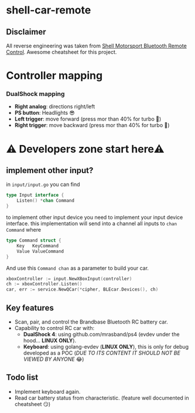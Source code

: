 # shell-car-remote
## Disclaimer
All reverse engineering was taken from [Shell Motorsport Bluetooth Remote Control](https://gist.github.com/scrool/e79d6a4cb50c26499746f4fe473b3768). Awesome cheatsheet for this project.

# Controller mapping
### DualShock mapping
+ **Right analog**: directions right/left
+ **PS button**: Headlights 😎
+ **Left trigger**: move forward (press mor than 40% for turbo 🚀)
+ **Right trigger**: move backward (press mor than 40% for turbo 🚀)

# ⚠️ Developers zone start here⚠️
## implement other input?
in `input/input.go` you can find
```go 
type Input interface {
	Listen() *chan Command
}
```
to implement other input device you need to implement your input device interface.
this implementation will send into a channel all inputs to `chan Command`
where
```go
type Command struct {
	Key   KeyCommand
	Value ValueCommand
}
```
And use this `Command chan` as a parameter to build your car.
```go
xboxController := input.NewXBoxInput(controller)
ch := xboxController.Listen()
car, err := service.NewQCar(*cipher, BLEcar.Devices(), ch)
```

## Key features
+ Scan, pair, and control the Brandbase Bluetooth RC battery car.
+ Capability to control RC car with:
  + **DualShock 4**: using github.com/mrasband/ps4 (evdev under the hood... **LINUX ONLY**).
  + **Keyboard**: using golang-evdev (**LINUX ONLY**), this is only for debug developed as a POC (*DUE TO ITS CONTENT IT SHOULD NOT BE VIEWED BY ANYONE* 😂)

## Todo list
+ Implement keyboard again.
+ Read car battery status from characteristic. (feature well documented in cheatsheet 😏)